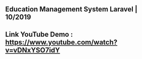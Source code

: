 Education Management System Laravel | 10/2019
---
Link YouTube Demo : https://www.youtube.com/watch?v=vDNxYSO7idY
---
